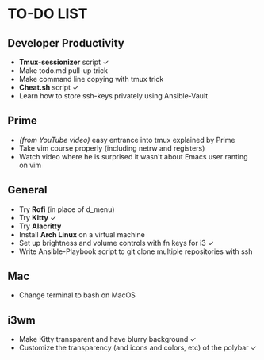 # TO-DO LIST
## Developer Productivity 
- **Tmux-sessionizer** script ✓
- Make todo.md pull-up trick 
- Make command line copying with tmux trick 
- **Cheat.sh** script ✓
- Learn how to store ssh-keys privately using Ansible-Vault

## Prime
- *(from YouTube video)* easy entrance into tmux explained by Prime
- Take vim course properly (including netrw and registers)
- Watch video where he is surprised it wasn't about Emacs user ranting on vim

## General
- Try **Rofi** (in place of d_menu)
- Try **Kitty** ✓
- Try **Alacritty** 
- Install **Arch Linux** on a virtual machine 
- Set up brightness and volume controls with fn keys for i3 ✓
- Write Ansible-Playbook script to git clone multiple repositories with ssh

## Mac
- Change terminal to bash on MacOS

## i3wm
- Make Kitty transparent and have blurry background ✓
- Customize the transparency (and icons and colors, etc) of the polybar ✓
